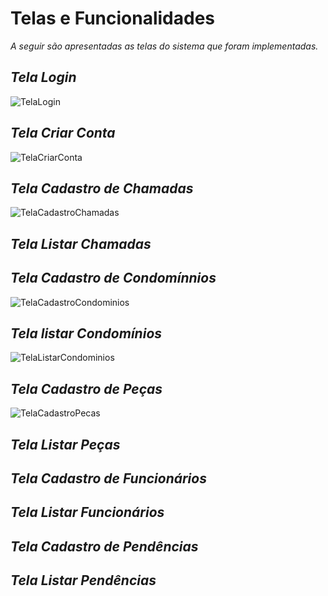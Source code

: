 # Telas e Funcionalidades

_A seguir são apresentadas as telas do sistema que foram implementadas._

##
## _Tela Login_

![TelaLogin](https://user-images.githubusercontent.com/11911334/60311681-b4a88880-992e-11e9-8a5b-361e135c69ee.png)


##
## _Tela Criar Conta_

![TelaCriarConta](https://user-images.githubusercontent.com/11911334/60312484-dbb48980-9931-11e9-989f-a82e078f8fa7.png)


##
## _Tela Cadastro de Chamadas_

![TelaCadastroChamadas](https://user-images.githubusercontent.com/11911334/60312541-0dc5eb80-9932-11e9-8c16-766fe45abb9c.png)


##
## _Tela Listar Chamadas_


##
## _Tela Cadastro de Condomínnios_

![TelaCadastroCondominios](https://user-images.githubusercontent.com/11911334/60312558-20d8bb80-9932-11e9-8e3e-9b8646c8f0be.png)


##
## _Tela listar Condomínios_

![TelaListarCondominios](https://user-images.githubusercontent.com/11911334/60312648-7a40ea80-9932-11e9-94fb-0ccb4aa9f90d.png)


##
## _Tela Cadastro de Peças_

![TelaCadastroPecas](https://user-images.githubusercontent.com/11911334/60312607-482f8880-9932-11e9-9114-32fa1851ace0.png)


##
## _Tela Listar Peças_


##
## _Tela Cadastro de Funcionários_


##
## _Tela Listar Funcionários_


##
## _Tela Cadastro de Pendências_


##
## _Tela Listar Pendências_


